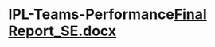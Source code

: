 # IPL-Teams-Performance[Final Report_SE.docx](https://github.com/embakulas/IPL-Teams-Performance/files/13602912/Final.Report_SE.docx)
